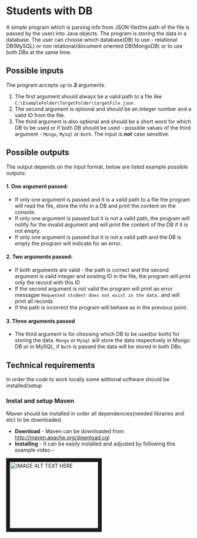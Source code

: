 # Students with DB #

A simple program which is parsing info from JSON file(the path of the file is passed by the user) into Java objects. The program is storing the data in a database. The user can choose which database(DB) to use - relational DB(MySQL) or non relational/document oriented DB(MongoDB) or to use both DBs at the same time.



## Possible inputs ##



The program accepts up to ***3*** arguments.
1. The first argument should always be a valid path to a file like ```C:\ExampleFolder\TargetFolder\targetFile.json```.
2. The second argument is optional and should be an integer number and a valid ID from the file.
3. The third argument is also optional and should be a short word for which DB to be used or if both DB should be used - possible values of the third argument - ```Mongo```, ```MySql``` or ```Both```. The input is ***not*** case sensitive.


## Possible outputs ##


The output depends on the input format, below are listed example possible outputs:

#### 1. One argument passed: ####

   * If only one argument is passed and it is a valid path to a file the program will read the file, store the info in a DB and print the content on the console.
   * If only one argument is passed but it is not a valid path, the program will notify for the invalid argument and will print the content of the DB if it is not empty.
   * If only one argument is passed but it is not a valid path and the DB is empty the program will indicate for an error.
   
#### 2. Two arguments passed: ####

   * If both arguments are valid - the path is correct and the second argument is valid integer and existing ID in the file, the program will print only the record with this ID
   * If the second argument is not valid the program will print an error messagae ```Requested student does not exist in the data.``` and will print all records
   * If the path is incorrect the program will behave as in the previous point.
   
#### 3. Three arguments passed ####

   * The third argument is for choosing which DB to be used(or both) for storing the data. ```Mongo``` or ```MySql``` will store the data  respectively in Mongo DB or in MySQL, if ```Both``` is passed the data will be stored in both DBs.
   

## Technical requirements ##

In order the code to work locally some aditional software should be installed/setup

### Instal and setup Maven ###

Maven should be installed in order all dependencies(needed libraries and etc) to be downloaded.

* **Download** - Maven can be downloaded from http://maven.apache.org/download.cgi
* **Installing** - It can be easily installed and adjusted by following this example video - 

<a href="http://www.youtube.com/watch?feature=player_embedded&v=Jtj-0yhox5s
" target="_blank"><img src="http://img.youtube.com/vi/Jtj-0yhox5s/0.jpg" 
alt="IMAGE ALT TEXT HERE" width="240" height="180" border="10" /></a>
